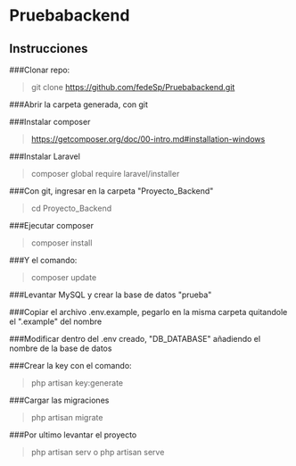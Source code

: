 # Pruebabackend

## Instrucciones

###Clonar repo:

>git clone https://github.com/fedeSp/Pruebabackend.git

###Abrir la carpeta generada, con git

###Instalar composer

>https://getcomposer.org/doc/00-intro.md#installation-windows

###Instalar Laravel

>composer global require laravel/installer

###Con git, ingresar en la carpeta "Proyecto_Backend"

>cd Proyecto_Backend

###Ejecutar composer

>composer install

###Y el comando:

>composer update

###Levantar MySQL y crear la base de datos "prueba"

###Copiar el archivo .env.example, pegarlo en la misma carpeta quitandole el ".example" del nombre

###Modificar dentro del .env creado, "DB_DATABASE" añadiendo el nombre de la base de datos

###Crear la key con el comando:

>php artisan key:generate

###Cargar las migraciones

>php artisan migrate

###Por ultimo levantar el proyecto

>php artisan serv o php artisan serve



